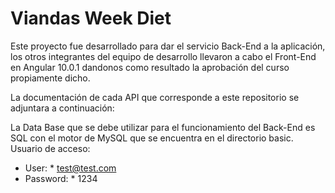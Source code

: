 # Viandas Week Diet
 
 Este proyecto fue desarrollado para dar el servicio Back-End a la aplicación, los otros integrantes del equipo de desarrollo llevaron a cabo el Front-End en Angular 10.0.1 dandonos como resultado la aprobación del curso propiamente dicho.
 
 La documentación de cada API que corresponde a este repositorio se adjuntara a continuación:

 La Data Base que se debe utilizar para el funcionamiento del Back-End es SQL con el motor de MySQL que se encuentra en el directorio basic. Usuario de acceso:
 - User: * test@test.com
 - Password: * 1234

